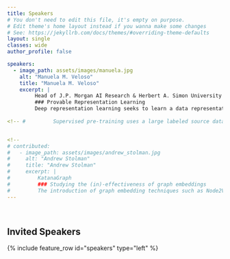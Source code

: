 ```yaml
---
title: Speakers
# You don't need to edit this file, it's empty on purpose.
# Edit theme's home layout instead if you wanna make some changes
# See: https://jekyllrb.com/docs/themes/#overriding-theme-defaults
layout: single
classes: wide
author_profile: false

speakers:
  - image_path: assets/images/manuela.jpg
    alt: "Manuela M. Veloso"
    title: "Manuela M. Veloso"
    excerpt: |
         Head of J.P. Morgan AI Research & Herbert A. Simon University Professor in the School of Computer Science at Carnegie Mellon University
         ### Provable Representation Learning
         Deep representation learning seeks to learn a data representation that transfers to downstream tasks. In this talk, we study two forms of representation learning: supervised pre-training and self-supervised learning.
         
<!-- #         Supervised pre-training uses a large labeled source dataset to learn a representation, then trains a classifier on top of the representation. We prove that supervised pre-training can pool the data from all source tasks to learn a good representation which transfers to downstream tasks with few labeled examples. -->


<!-- 
# contributed:
#   - image_path: assets/images/andrew_stolman.jpg
#     alt: "Andrew Stolman"
#     title: "Andrew Stolman"
#     excerpt: |
#         KatanaGraph
#         ### Studying the (in)-effectiveness of graph embeddings
#         The introduction of graph embedding techniques such as Node2Vec has led to a number of new architectures for various graph-based machine learning tasks. Although this has generated many exciting new results, there has been little principled investigation into the fundamental limits of these methods. We investigate some potential limitations of popular embedding methods as they pertain to real world graphs. Real graphs are often sparse, and yet they exhibit a high density of triangles and community structure. We show that a class of embedding methods cannot satisfyingly represent such sparse, triangle-dense graphs. We complement this theoretical result with an analysis of how this effects performance on the downstream tasks of community detection and link prediction by comparing the performance of unsupervised state-of-the-art embedding techniques against simpler non-embedding based models. -->
---
```

<br/>

## Invited Speakers

<section class="invited-speakers">
{% include feature_row id="speakers" type="left" %}
</section>

<br/>

<!-- # Contributed Speakers

<section class="invited-speakers">
{% include feature_row id="contributed" type="left" %} -->
</section>


